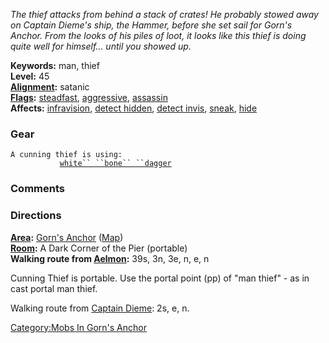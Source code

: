 *The thief attacks from behind a stack of crates! He probably stowed
away on Captain Dieme's ship, the Hammer, before she set sail for Gorn's
Anchor. From the looks of his piles of loot, it looks like this thief is
doing quite well for himself... until you showed up.*

**Keywords:** man, thief  
**Level:** 45  
**[Alignment](Alignment "wikilink"):** satanic  
**[Flags](:Category:Mob_Types.md "wikilink"):**
[steadfast](Sentinel_Mobs.md "wikilink"),
[aggressive](Aggressive_Mobs.md "wikilink"),
[assassin](Assassin_Mobs.md "wikilink")  
**Affects:** [infravision](Infravision.md "wikilink"), [detect
hidden](Detect_Hidden.md "wikilink"), [detect
invis](Detect_Invis.md "wikilink"), [sneak](Sneak.md "wikilink"),
[hide](Hide.md "wikilink")

### Gear

`A cunning thief is using:`  
<wielded>`           `[`white`` ``bone`` ``dagger`](White_Bone_Dagger.md "wikilink")

### Comments

### Directions

**[Area](:Category:Areas.md "wikilink"):** [Gorn's
Anchor](:Category:Gorn's_Anchor.md "wikilink")
([Map](Gorn's_Anchor_Map.md "wikilink"))  
**[Room](:Category:Rooms.md "wikilink"):** A Dark Corner of the Pier
(portable)  
**Walking route from [Aelmon](Aelmon "wikilink"):** 39s, 3n, 3e, n, e, n

Cunning Thief is portable. Use the portal point (pp) of "man thief" - as
in cast portal man thief.

Walking route from [Captain Dieme](Captain_Dieme "wikilink"): 2s, e, n.

[Category:Mobs In Gorn's
Anchor](Category:Mobs_In_Gorn's_Anchor "wikilink")
